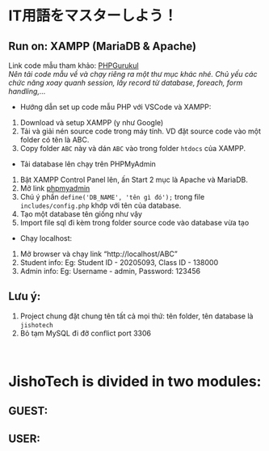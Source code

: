 # IT用語をマスターしよう！
## Run on: XAMPP (MariaDB & Apache)

Link code mẫu tham khảo: [PHPGurukul](https://phpgurukul.com/old-age-home-management-system-using-php-and-mysql/#google_vignette)
<br/>
*Nên tải code mẫu về và chạy riêng ra một thư mục khác nhé. Chủ yếu các chức năng xoay quanh session, lấy record từ database, foreach, form handling,...*
<br/>
* Hướng dẫn set up code mẫu PHP với VSCode và XAMPP:
1. Download và setup XAMPP (y như Google)
2. Tải và giải nén source code trong máy tính. VD đặt source code vào một folder có tên là ABC.
3. Copy folder ```ABC``` này và dán ```ABC``` vào trong folder ```htdocs``` của XAMPP.
* Tải database lên chạy trên PHPMyAdmin
1. Bật XAMPP Control Panel lên, ấn Start 2 mục là Apache và MariaDB.
2. Mở link [phpmyadmin](http://localhost/phpmyadmin)
3. Chú ý phần ```define('DB_NAME', 'tên gì đó');``` trong file ```includes/config.php``` khớp với tên của database.
4. Tạo một database tên giống như vậy
5. Import file sql đi kèm trong folder source code vào database vừa tạo
* Chạy localhost:
1. Mở browser và chạy link “http://localhost/ABC”
2. Student info: Eg: Student ID - 20205093, Class ID - 138000
3. Admin info: Eg: Username - admin, Password: 123456

## Lưu ý:
1. Project chung đặt chung tên tất cả mọi thứ: tên folder, tên database là ```jishotech```
2. Bỏ tạm MySQL đi đỡ conflict port 3306
<br/>

# JishoTech is divided in two modules:

## GUEST:

## USER:

